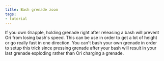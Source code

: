 ```yaml
---
title: Bash grenade zoom
tags:
- tutorial
---
```


If you own Grapple, holding grenade right after releasing a bash will prevent Ori from losing bash's speed. This can be use in order to get a lot of height or go really fast in one direction. You can't bash your own grenade in order to setup this trick since pressing grenade after your bash will result in your last grenade exploding rather than Ori charging a grenade.

<youtube-video id="Ij9sSsusaDo" />
